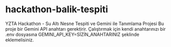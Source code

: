 # hackathon-balik-tespiti
YZTA Hackathon - Su Altı Nesne Tespiti ve Gemini ile Tanımlama Projesi
Bu proje bir Gemini API anahtarı gerektirir. Çalıştırmak için kendi anahtarınızı bir .env dosyasına GEMINI_API_KEY=SİZİN_ANAHTARINIZ şeklinde eklemelisiniz.
